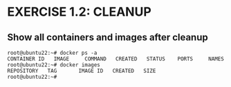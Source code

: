 # EXERCISE 1.2: CLEANUP
## Show all containers and images after cleanup
```
root@ubuntu22:~# docker ps -a
CONTAINER ID   IMAGE     COMMAND   CREATED   STATUS    PORTS     NAMES
root@ubuntu22:~# docker images
REPOSITORY   TAG       IMAGE ID   CREATED   SIZE
root@ubuntu22:~#
```
